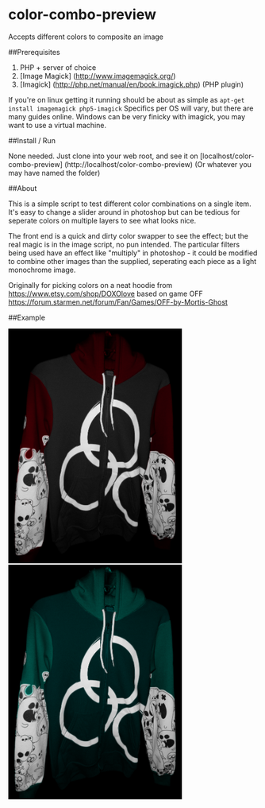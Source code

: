 
# color-combo-preview
Accepts different colors to composite an image


##Prerequisites

1. PHP + server of choice
2. [Image Magick] (http://www.imagemagick.org/)
3. [Imagick] (http://php.net/manual/en/book.imagick.php) (PHP plugin)

If you're on linux getting it running should be about as simple as `apt-get install imagemagick php5-imagick`
Specifics per OS will vary, but there are many guides online. Windows can be very finicky with imagick, you may want to use a virtual machine.


##Install / Run

None needed. Just clone into your web root, and see it on [localhost/color-combo-preview] (http://localhost/color-combo-preview) (Or whatever you may have named the folder)


##About

This is a simple script to test different color combinations on a single item. It's easy to change a slider around in photoshop but can be tedious for seperate colors on multiple layers to see what looks nice. 

The front end is a quick and dirty color swapper to see the effect; but the real magic is in the image script, no pun intended. The particular filters being used have an effect like "multiply" in photoshop - it could be modified to combine other images than the supplied, seperating each piece as a light monochrome image.

Originally for picking colors on a neat hoodie from https://www.etsy.com/shop/DOXOlove based on game OFF https://forum.starmen.net/forum/Fan/Games/OFF-by-Mortis-Ghost



##Example

<img src="https://github.com/fantastic-fennec/color-combo-preview/blob/master/img/example-1.png" width="350">
<img src="https://github.com/fantastic-fennec/color-combo-preview/blob/master/img/example-2.png" width="350">


